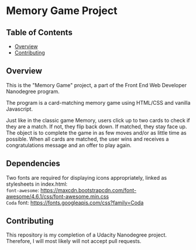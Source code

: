 # Memory Game Project

## Table of Contents

* [Overview](#overview)
* [Contributing](#contributing)

## Overview

This is the "Memory Game" project, a part of the Front End Web Developer Nanodegree program.

The program is a card-matching memory game using HTML/CSS and vanilla Javascript.

Just like in the classic game Memory, users click up to two cards to check if they are a match. If not, they
flip back down. If matched, they stay face up. The object is to complete the game in as few moves and/or
as little time as possible. When all cards are matched, the user wins and receives a congratulations message and an offer to play again.

## Dependencies

Two fonts are required for displaying icons appropriately, linked as stylesheets in index.html:  
`font-awesome`: https://maxcdn.bootstrapcdn.com/font-awesome/4.6.1/css/font-awesome.min.css  
`Coda` font: https://fonts.googleapis.com/css?family=Coda

## Contributing

This repository is my completion of a Udacity Nanodegree project. Therefore, I will most likely will not accept pull requests.
